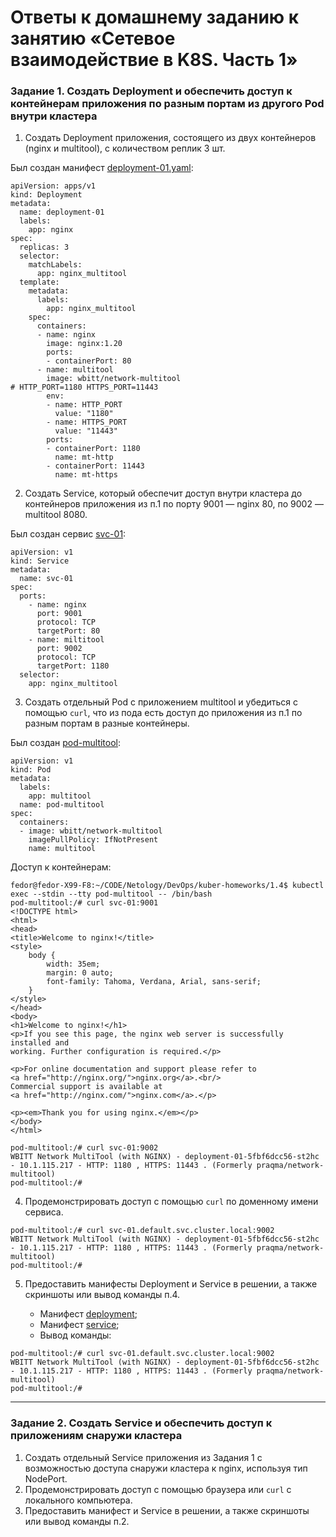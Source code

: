 # Ответы к домашнему заданию к занятию «Сетевое взаимодействие в K8S. Часть 1»

### Задание 1. Создать Deployment и обеспечить доступ к контейнерам приложения по разным портам из другого Pod внутри кластера

1. Создать Deployment приложения, состоящего из двух контейнеров (nginx и multitool), с количеством реплик 3 шт.

Был создан манифест [deployment-01.yaml](deployment-01.yaml):
```
apiVersion: apps/v1
kind: Deployment
metadata:
  name: deployment-01
  labels:
    app: nginx
spec:
  replicas: 3
  selector:
    matchLabels:
      app: nginx_multitool
  template:
    metadata:
      labels:
        app: nginx_multitool
    spec:
      containers:
      - name: nginx
        image: nginx:1.20
        ports:
        - containerPort: 80
      - name: multitool
        image: wbitt/network-multitool
# HTTP_PORT=1180 HTTPS_PORT=11443
        env:
        - name: HTTP_PORT
          value: "1180"
        - name: HTTPS_PORT
          value: "11443"
        ports:
        - containerPort: 1180
          name: mt-http
        - containerPort: 11443
          name: mt-https
```
2. Создать Service, который обеспечит доступ внутри кластера до контейнеров приложения из п.1 по порту 9001 — nginx 80, по 9002 — multitool 8080.

Был создан сервис [svc-01](https://github.com/fedor-metsger/kuber-homeworks/blob/869e67a391ee1d53fc58016b2bcdf29ef6d2dc2d/1.4/deployment-01.yaml#L40):
```
apiVersion: v1
kind: Service
metadata:
  name: svc-01
spec:
  ports:
    - name: nginx
      port: 9001
      protocol: TCP
      targetPort: 80
    - name: miltitool
      port: 9002
      protocol: TCP
      targetPort: 1180
  selector:
    app: nginx_multitool
```
3. Создать отдельный Pod с приложением multitool и убедиться с помощью `curl`, что из пода есть доступ до приложения из п.1 по разным портам в разные контейнеры.

Был создан [pod-multitool](https://github.com/fedor-metsger/kuber-homeworks/blob/869e67a391ee1d53fc58016b2bcdf29ef6d2dc2d/1.4/deployment-01.yaml#L59):
```
apiVersion: v1
kind: Pod
metadata:
  labels:
    app: multitool
  name: pod-multitool
spec:
  containers:
  - image: wbitt/network-multitool
    imagePullPolicy: IfNotPresent
    name: multitool
```

Доступ к контейнерам:
```
fedor@fedor-X99-F8:~/CODE/Netology/DevOps/kuber-homeworks/1.4$ kubectl exec --stdin --tty pod-multitool -- /bin/bash
pod-multitool:/# curl svc-01:9001
<!DOCTYPE html>
<html>
<head>
<title>Welcome to nginx!</title>
<style>
    body {
        width: 35em;
        margin: 0 auto;
        font-family: Tahoma, Verdana, Arial, sans-serif;
    }
</style>
</head>
<body>
<h1>Welcome to nginx!</h1>
<p>If you see this page, the nginx web server is successfully installed and
working. Further configuration is required.</p>

<p>For online documentation and support please refer to
<a href="http://nginx.org/">nginx.org</a>.<br/>
Commercial support is available at
<a href="http://nginx.com/">nginx.com</a>.</p>

<p><em>Thank you for using nginx.</em></p>
</body>
</html>

```
```
pod-multitool:/# curl svc-01:9002
WBITT Network MultiTool (with NGINX) - deployment-01-5fbf6dcc56-st2hc - 10.1.115.217 - HTTP: 1180 , HTTPS: 11443 . (Formerly praqma/network-multitool)
pod-multitool:/#
```
4. Продемонстрировать доступ с помощью `curl` по доменному имени сервиса.
```
pod-multitool:/# curl svc-01.default.svc.cluster.local:9002
WBITT Network MultiTool (with NGINX) - deployment-01-5fbf6dcc56-st2hc - 10.1.115.217 - HTTP: 1180 , HTTPS: 11443 . (Formerly praqma/network-multitool)
pod-multitool:/#
```
5. Предоставить манифесты Deployment и Service в решении, а также скриншоты или вывод команды п.4.

   - Манифест [deployment](https://github.com/fedor-metsger/kuber-homeworks/blob/869e67a391ee1d53fc58016b2bcdf29ef6d2dc2d/1.4/deployment-01.yaml#L3);
   - Манифест [service](https://github.com/fedor-metsger/kuber-homeworks/blob/869e67a391ee1d53fc58016b2bcdf29ef6d2dc2d/1.4/deployment-01.yaml#L40);
   - Вывод команды:
```
pod-multitool:/# curl svc-01.default.svc.cluster.local:9002
WBITT Network MultiTool (with NGINX) - deployment-01-5fbf6dcc56-st2hc - 10.1.115.217 - HTTP: 1180 , HTTPS: 11443 . (Formerly praqma/network-multitool)
pod-multitool:/#
  ```

------

### Задание 2. Создать Service и обеспечить доступ к приложениям снаружи кластера

1. Создать отдельный Service приложения из Задания 1 с возможностью доступа снаружи кластера к nginx, используя тип NodePort.
2. Продемонстрировать доступ с помощью браузера или `curl` с локального компьютера.
3. Предоставить манифест и Service в решении, а также скриншоты или вывод команды п.2.
